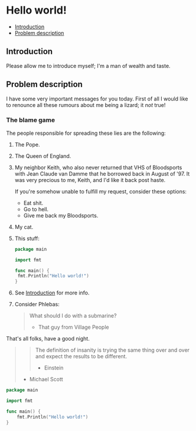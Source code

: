 # Hello world!

* [Introduction](#introduction)
* [Problem description](#problem-description)

## Introduction

Please allow me to introduce myself; I'm a man of wealth and taste.

## Problem description

I have some very important messages for you today. First of all
I would like to renounce all these rumours about me being a lizard; it _not_ true!

### The blame game

The people responsible for spreading these lies are the following:

1. The Pope.
2. The Queen of England.
3. My neighbor Keith, who also never returned that VHS of Bloodsports with
   Jean Claude van Damme that he borrowed back in August of '97. It was very
   precious to me, Keith, and I'd like it back post haste.
   
   If you're somehow unable to fulfill my request, consider these options:
   
   * Eat shit.
   * Go to hell.
   * Give me back my Bloodsports.
   
4. My cat.
5. This stuff:
   
   ```go
   package main
   
   import fmt
   
   func main() {
   	fmt.Println("Hello world!")
   }
   ```
6. See [Introduction](#introduction) for more info.
7. Consider Phlebas:
   
   > What should I do with a submarine?
   > - That guy from Village People

That's all folks, have a good night.

> > The definition of insanity is trying the same thing over and over
> > and expect the results to be different.
> > - Einstein
> - Michael Scott
```go
package main

import fmt

func main() {
	fmt.Println("Hello world!")
}
```